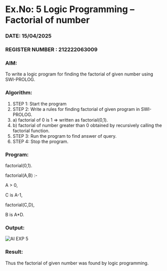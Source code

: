 # Ex.No: 5   Logic Programming – Factorial of number   
### DATE: 15/04/2025                                                                         
### REGISTER NUMBER : 212222063009
### AIM: 
To  write  a logic program for finding the factorial of given number using SWI-PROLOG. 
### Algorithm:
1. STEP 1: Start the program
2. STEP 2:  Write a rules for finding factorial of given program in SWI-PROLOG.
3.   a)	factorial of 0 is 1 => written as factorial(0,1).
4.   b)	factorial of number greater than 0 obtained by recursively calling the factorial    function.
5. STEP 3: Run the program  to find answer of  query.
6. STEP 4: Stop the program.

### Program:

factorial(0,1).

factorial(A,B) :-

 A > 0,
 
 C is A-1,
 
 factorial(C,D),
 
 B is A*D. 
 
### Output:

![AI EXP 5](https://github.com/user-attachments/assets/b3d103eb-bac3-4eab-9f36-0c43b31653a1)

### Result:
Thus the factorial of given number was found by logic programming. 
